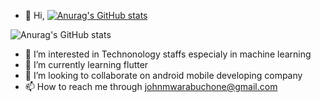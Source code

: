 - 👋 Hi, [![Anurag's GitHub stats](https://github-readme-stats.vercel.app/api?username=DevMwarabu)](https://github.com/anuraghazra/github-readme-stats)

![Anurag's GitHub stats](https://github-readme-stats.vercel.app/api?count_private=true)


- 👀 I’m interested in Technonology staffs especialy in machine learning 
- 🌱 I’m currently learning flutter
- 💞️ I’m looking to collaborate on android mobile developing company
- 📫 How to reach me through johnmwarabuchone@gmail.com

